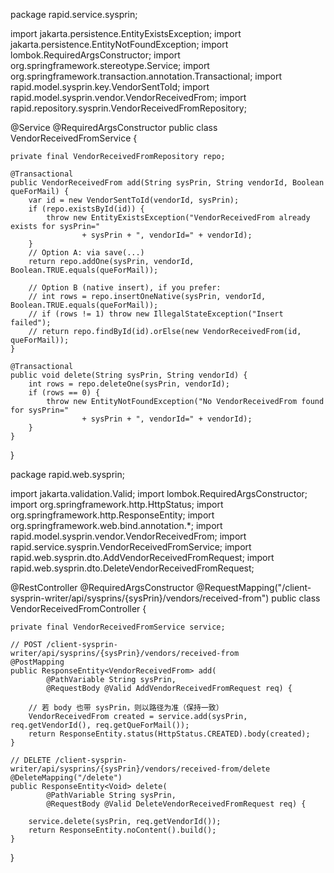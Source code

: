 package rapid.service.sysprin;

import jakarta.persistence.EntityExistsException;
import jakarta.persistence.EntityNotFoundException;
import lombok.RequiredArgsConstructor;
import org.springframework.stereotype.Service;
import org.springframework.transaction.annotation.Transactional;
import rapid.model.sysprin.key.VendorSentToId;
import rapid.model.sysprin.vendor.VendorReceivedFrom;
import rapid.repository.sysprin.VendorReceivedFromRepository;

@Service
@RequiredArgsConstructor
public class VendorReceivedFromService {

    private final VendorReceivedFromRepository repo;

    @Transactional
    public VendorReceivedFrom add(String sysPrin, String vendorId, Boolean queForMail) {
        var id = new VendorSentToId(vendorId, sysPrin);
        if (repo.existsById(id)) {
            throw new EntityExistsException("VendorReceivedFrom already exists for sysPrin="
                    + sysPrin + ", vendorId=" + vendorId);
        }
        // Option A: via save(...)
        return repo.addOne(sysPrin, vendorId, Boolean.TRUE.equals(queForMail));

        // Option B (native insert), if you prefer:
        // int rows = repo.insertOneNative(sysPrin, vendorId, Boolean.TRUE.equals(queForMail));
        // if (rows != 1) throw new IllegalStateException("Insert failed");
        // return repo.findById(id).orElse(new VendorReceivedFrom(id, queForMail));
    }

    @Transactional
    public void delete(String sysPrin, String vendorId) {
        int rows = repo.deleteOne(sysPrin, vendorId);
        if (rows == 0) {
            throw new EntityNotFoundException("No VendorReceivedFrom found for sysPrin="
                    + sysPrin + ", vendorId=" + vendorId);
        }
    }
}






package rapid.web.sysprin;

import jakarta.validation.Valid;
import lombok.RequiredArgsConstructor;
import org.springframework.http.HttpStatus;
import org.springframework.http.ResponseEntity;
import org.springframework.web.bind.annotation.*;
import rapid.model.sysprin.vendor.VendorReceivedFrom;
import rapid.service.sysprin.VendorReceivedFromService;
import rapid.web.sysprin.dto.AddVendorReceivedFromRequest;
import rapid.web.sysprin.dto.DeleteVendorReceivedFromRequest;

@RestController
@RequiredArgsConstructor
@RequestMapping("/client-sysprin-writer/api/sysprins/{sysPrin}/vendors/received-from")
public class VendorReceivedFromController {

    private final VendorReceivedFromService service;

    // POST /client-sysprin-writer/api/sysprins/{sysPrin}/vendors/received-from
    @PostMapping
    public ResponseEntity<VendorReceivedFrom> add(
            @PathVariable String sysPrin,
            @RequestBody @Valid AddVendorReceivedFromRequest req) {

        // 若 body 也带 sysPrin，则以路径为准（保持一致）
        VendorReceivedFrom created = service.add(sysPrin, req.getVendorId(), req.getQueForMail());
        return ResponseEntity.status(HttpStatus.CREATED).body(created);
    }

    // DELETE /client-sysprin-writer/api/sysprins/{sysPrin}/vendors/received-from/delete
    @DeleteMapping("/delete")
    public ResponseEntity<Void> delete(
            @PathVariable String sysPrin,
            @RequestBody @Valid DeleteVendorReceivedFromRequest req) {

        service.delete(sysPrin, req.getVendorId());
        return ResponseEntity.noContent().build();
    }
}
